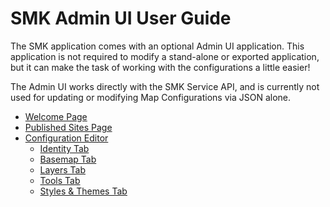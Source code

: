 # SMK Admin UI User Guide
The SMK application comes with an optional Admin UI application. 
This application is not required to modify a stand-alone or exported application, but it can make the task of working with the configurations a little easier!

The Admin UI works directly with the SMK Service API, and is currently not used for updating or modifying Map Configurations via JSON alone.

- [Welcome Page](admin/Welcome-Page)
- [Published Sites Page](admin/Published-Sites-Page)
- [Configuration Editor](admin/Configuration-Editor)
  - [Identity Tab](admin/Identity-Tab)
  - [Basemap Tab](admin/Basemap-Tab)
  - [Layers Tab](admin/Layers-Tab)
  - [Tools Tab](admin/Tools-Tab)
  - [Styles & Themes Tab](admin/Styles-and-Themes-Tab)